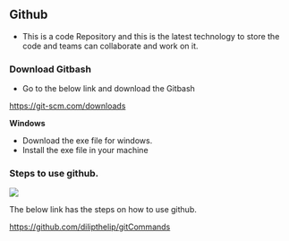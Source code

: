 ## Github

- This is a code Repository and this is the latest technology to store the code and teams can collaborate and work on it.

### Download Gitbash

- Go to the below link and download the Gitbash

https://git-scm.com/downloads

**Windows**
- Download the exe file for windows.
- Install the exe file in your machine


### Steps to use github.

![](https://github.com/dsaish3/Java-Course-Training/blob/master/git-setup/images/github1.png)

The below link has the steps on how to use github.

https://github.com/dilipthelip/gitCommands
